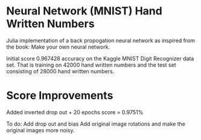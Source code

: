# Neural Network (MNIST) Hand Written Numbers

Julia implementation of a back propogation neural network as inspired from the book: Make your own neural network. 

Initial score 0.967428 accuracy on the Kaggle MNIST Digit Recognizer data set. That is training on 
42000 hand written numbers and the test set consisting of 28000 hand written numbers. 

# Score Improvements 
Added inverted drop out + 20 epochs score = 0.9751%

To do: Add drop out and bias
Add original image rotations and make the original images more noisy. 
